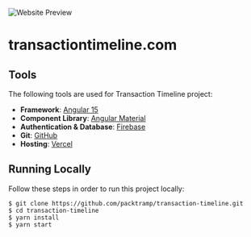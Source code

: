 ![Website Preview](https://camo.githubusercontent.com/5d7fd13206fb2790a0a75c3eba2a608e87cc9b9a74733db8f4df529e7885ffc4/68747470733a2f2f756e6176617461722e696f2f62616e6e65722e706e67)

# transactiontimeline.com

## Tools

The following tools are used for Transaction Timeline project:

-   **Framework**: [Angular 15](https://www.angular.io/)
-   **Component Library**: [Angular Material](https://material.angular.io/)
-   **Authentication & Database**: [Firebase](https://console.firebase.google.com/u/1/project/transaction-time/overview)
-   **Git**: [GitHub](https://github.com/packtramp/transaction-timeline)
-   **Hosting**: [Vercel](https://vercel.com/roby-dorsets-projects/transaction-timeline)

## Running Locally

Follow these steps in order to run this project locally:

```shell
$ git clone https://github.com/packtramp/transaction-timeline.git
$ cd transaction-timeline
$ yarn install
$ yarn start
```
